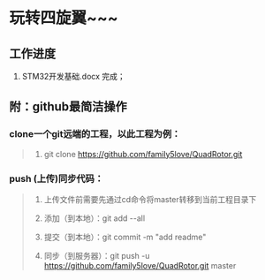 # 玩转四旋翼~~~

## 工作进度

1. STM32开发基础.docx 完成；


## 附：github最简洁操作 

### clone一个git远端的工程，以此工程为例： 

>1. git clone https://github.com/family5love/QuadRotor.git

### push (上传)同步代码：

>1. 上传文件前需要先通过cd命令将master转移到当前工程目录下
>
>2. 添加（到本地）：git add --all
>
>3. 提交（到本地）：git commit -m "add readme"
>
>4. 同步（到服务器）：git push -u https://github.com/family5love/QuadRotor.git master